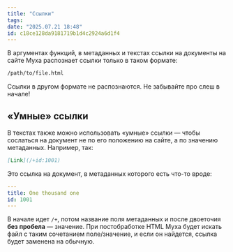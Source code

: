 ```yaml
---
title: "Ссылки"
tags: 
date: "2025.07.21 18:48"
id: c18ce128da9181719b1d4c2924a6d1f4
---
```


В аргументах функций, в метаданных и текстах ссылки на документы на сайте 
Муха распознает ссылки только в таком формате:

```html
/path/to/file.html
```

Ссылки в другом формате не распознаются. Не забывайте про слеш в начале!

## «Умные» ссылки

В текстах также можно использовать «умные» ссылки — чтобы сослаться на документ
не по его положению на сайте, а по значению метаданных. Например, так:

```markdown
[Link](/+id:1001)
```
Это ссылка на документ, в метаданных которого есть что-то вроде:

```yaml
---
title: One thousand one
id: 1001
---
```

В начале идет `/+`, потом название поля метаданных и после двоеточия **без пробела** —
значение. При постобработке HTML Муха будет искать файл с таким сочетанием поле/значение,
и если он найдется, ссылка будет заменена на обычную.

